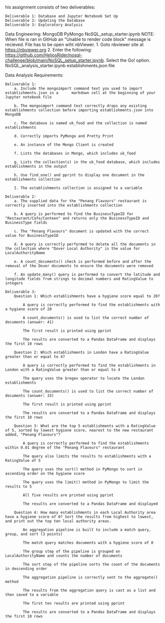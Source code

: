 his assignment consists of two deliverables:

    Deliverable 1: Database and Jupyter Notebook Set Up
    Deliverable 2: Updating the Database
    Deliverable 3: Exploratory Analysis


Data Engineering: 
    MongoDB
    PyMongo
    NoSQL_setup_starter.ipynb 
        NOTE: When file is ran in GitHub an "Unable to render code block" message is recieved. 
              File has to be open wiht nbViewer.
                1. Goto nbviewer site at https://nbviewer.org
                2. Enter the following: https://github.com/HeliosRider/nosql-challenge/blob/main/NoSQL_setup_starter.ipynb. Select the Go! option.
    NoSQL_analysis_starter.ipynb 
    establishments.json file

Data Analysis Requirements:

    Deliverable 1:
        a. Include the mongoimport command text you used to import establishments.json in a      markdown cell at the beginning of your Jupyter notebook file 

        b. The mongoimport command text correctly drops any existing establishments collection before importing establishments.json into MongoDB 

        c. The database is named uk_food and the collection is named establishments 

        d. Correctly imports PyMongo and Pretty Print 

        e. An instance of the Mongo Client is created 

        f. Lists the databases in Mongo, which includes uk_food 

        g. Lists the collection(s) in the uk_food database, which includes establishments in the output 

        h. Use find_one() and pprint to display one document in the establishments collection 

        I. The establishments collection is assigned to a variable 

    Deliverable 2:
        a. The supplied data for the "Penang Flavours" restaurant is correctly inserted into the establishments collection 

        b. A query is performed to find the BusinessTypeID for "Restaurant/Cafe/Canteen" and returns only the BusinessTypeID and BusinessType fields 

        c. The "Penang Flavours" document is updated with the correct value for BusinessTypeID 

        d. A query is correctly performed to delete all the documents in the collection where "Dover Local Authority" is the value for LocalAuthorityName 

        e. A count_documents() check is performed before and after the removal of the Dover documents to ensure the documents were removed 

        f. An update_many() query is performed to convert the latitude and longitude fields from strings to decimal numbers and RatingValue to integers 

    Deliverable 3: 
        Question 1: Which establishments have a hygiene score equal to 20? 

            A query is correctly performed to find the establishments with a hygiene score of 20 

            A count_documents() is used to list the correct number of documents (answer: 41) 

            The first result is printed using pprint 

            The results are converted to a Pandas DataFrame and displays the first 10 rows 

        Question 2: Which establishments in London have a RatingValue greater than or equal to 4? 

            A query is correctly performed to find the establishments in London with a RatingValue greater than or equal to 4 

            The query uses the $regex operator to locate the London establishments 

            The count_documents() is used to list the correct number of documents (answer: 33) 

            The first result is printed using pprint 

            The results are converted to a Pandas DataFrame and displays the first 10 rows 

        Question 3: What are the top 5 establishments with a RatingValue of 5, sorted by lowest hygiene score, nearest to the new restaurant added, "Penang Flavours"? 

            A query is correctly performed to find the establishments within 0.01 degree of the "Penang Flavours" restaurant 

            The query also limits the results to establishments with a RatingValue of 5 

            The query uses the sort() method in PyMongo to sort in ascending order on the hygiene score 

            The query uses the limit() method in PyMongo to limit the results to 5 

            All five results are printed using pprint 

            The results are converted to a Pandas DataFrame and displayed 

        Question 4: How many establishments in each Local Authority area have a hygiene score of 0? Sort the results from highest to lowest, and print out the top ten local authority areas. 

            An aggregation pipeline is built to include a match query, group, and sort (3 points)

            The match query matches documents with a hygiene score of 0 

            The group step of the pipeline is grouped on LocalAuthorityName and counts the number of documents 

            The sort step of the pipeline sorts the count of the documents in descending order 

            The aggregation pipeline is correctly sent to the aggregate() method 

            The results from the aggregation query is cast as a list and then saved to a variable 

            The first ten results are printed using pprint 

            The results are converted to a Pandas DataFrame and displays the first 10 rows 

